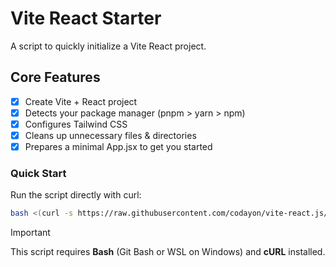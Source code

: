 # Vite React Starter

A script to quickly initialize a Vite React project.

## Core Features

- [x] Create Vite + React project
- [x] Detects your package manager (pnpm > yarn > npm)
- [x] Configures Tailwind CSS
- [x] Cleans up unnecessary files & directories
- [x] Prepares a minimal App.jsx to get you started

### Quick Start

Run the script directly with curl:

```bash
bash <(curl -s https://raw.githubusercontent.com/codayon/vite-react.js/main/one.sh)
```

> [!IMPORTANT]
> This script requires **Bash** (Git Bash or WSL on Windows) and **cURL** installed.
